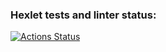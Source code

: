 ### Hexlet tests and linter status:
[![Actions Status](https://github.com/hatigod/frontend-project-44/workflows/hexlet-check/badge.svg)](https://github.com/hatigod/frontend-project-44/actions)